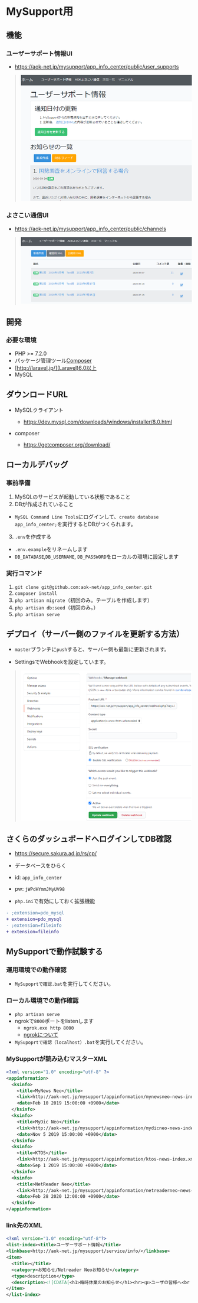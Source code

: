 # MySupport用

## 機能

### ユーザーサポート情報UI

- https://aok-net.jp/mysupport/app_info_center/public/user_supports

> ![./images/user_support.png](./images/user_support.png)


### よさこい通信UI

- https://aok-net.jp/mysupport/app_info_center/public/channels

> ![./images/user_support.png](./images/yosakoi.png)


## 開発

### 必要な環境
- PHP >= 7.2.0
- パッケージ管理ツール[Composer](https://getcomposer.org/)
- [http://laravel.jp/](Laravel)6.0以上
- MySQL

## ダウンロードURL
- MySQLクライアント
  - https://dev.mysql.com/downloads/windows/installer/8.0.html

- composer
  - https://getcomposer.org/download/

## ローカルデバッグ
### 事前準備
1. MySQLのサービスが起動している状態であること
2. DBが作成されていること
  - `MySQL Command Line Tools`にログインして、`create database app_info_center;`を実行するとDBがつくられます。
3. `.env`を作成する
  - `.env.example`をリネームします
  - `DB_DATABASE`,`DB_USERNAME`, `DB_PASSWORD`をローカルの環境に設定します

### 実行コマンド
1. `git clone git@github.com:aok-net/app_info_center.git`
2. `composer install`
3. `php artisan migrate`（初回のみ。テーブルを作成します）
4. `php artisan db:seed`（初回のみ。）
5. `php artisan serve`

## デプロイ（サーバー側のファイルを更新する方法）

- `master`ブランチに`push`すると、サーバー側も最新に更新されます。

- SettingsでWebhookを設定しています。
> ![./images/webhook.png](./images/webhook.png)

## さくらのダッシュボードへログインしてDB確認
- https://secure.sakura.ad.jp/rs/cp/
- データベースをひらく
- id: `app_info_center`
- pw: `jWPdHYmmJMyUV98`


- `php.ini`で有効にしておく拡張機能

```diff
- ;extension=pdo_mysql
+ extension=pdo_mysql
- ;extension=fileinfo
+ extension=fileinfo
```

## MySupportで動作試験する

### 運用環境での動作確認

- `MySupoprtで確認.bat`を実行してください。

### ローカル環境での動作確認
- `php artisan serve`
- ngrokで`8000`ポートをlistenします
  - `ngrok.exe http 8000`
  - [ngrokについて](https://dashboard.ngrok.com/get-started/setup)
- `MySupoprtで確認（localhost）.bat`を実行してください。


### MySupportが読み込むマスターXML

```xml
<?xml version="1.0" encoding="utf-8" ?>
<appinformation>
  <ksinfo>
    <title>MyNews Neo</title>
    <link>http://aok-net.jp/mysupport/appinformation/mynewsneo-news-index.xml</link>
    <date>Feb 10 2019 15:00:00 +0900</date>
  </ksinfo>
  <ksinfo>
    <title>MyDic Neo</title>
    <link>http://aok-net.jp/mysupport/appinformation/mydicneo-news-index.xml</link>
    <date>Nov 5 2019 15:00:00 +0900</date>
  </ksinfo>
  <ksinfo>
    <title>KTOS</title>
    <link>http://aok-net.jp/mysupport/appinformation/ktos-news-index.xml</link>
    <date>Sep 1 2019 15:00:00 +0900</date>
  </ksinfo>
  <ksinfo>
    <title>NetReader Neo</title>
    <link>http://aok-net.jp/mysupport/appinformation/netreaderneo-news-index.xml</link>
    <date>Feb 28 2020 12:00:00 +0900</date>
  </ksinfo>
</appinformation>
```

### link先のXML

```xml
<?xml version="1.0" encoding="utf-8"?>
<list-index><title>ユーザーサポート情報</title>
<linkbase>http://aok-net.jp/mysupport/service/info/</linkbase>
<item>
  <title></title>
  <category>お知らせ/Netreader Neoお知らせ</category>
  <type>description</type>
  <description><![CDATA[<h1>臨時休業のお知らせ</h1><hr><p>ユーザの皆様へ<br />]]></description>
</item>
</list-index>
```

